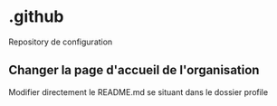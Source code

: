 # .github
Repository de configuration 

## Changer la page d'accueil de l'organisation
Modifier directement le README.md se situant dans le dossier profile
